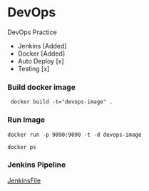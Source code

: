 # DevOps
DevOps Practice

- Jenkins [Added]
- Docker [Added]
- Auto Deploy [x]
- Testing [x]

### Build docker image
```
 docker build -t="devops-image" .
```
### Run Image
```
docker run -p 9090:9090 -t -d devops-image
```
```
docker ps
```
### Jenkins Pipeline 
[JenkinsFile](https://github.com/jahanzeb-j/DevOps/blob/dev/Jenkinsfile)
